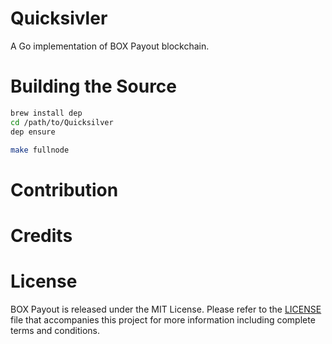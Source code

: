# Quicksivler

A Go implementation of BOX Payout blockchain. 

# Building the Source

```sh
brew install dep
cd /path/to/Quicksilver
dep ensure
```

```sh
make fullnode
```

# Contribution

# Credits

# License

BOX Payout is released under the MIT License. Please refer to the [LICENSE](https://github.com/BOXFoundation/Quicksilver/blob/master/LICENSE) file that accompanies this project for more information including complete terms and conditions.
